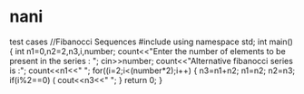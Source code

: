 # nani
test cases
//Fibanocci Sequences
#include <iostream>
using namespace std;
int main()
{
int n1=0,n2=2,n3,i,number;
count<<"Enter the number of elements to be present in the series : ";
cin>>number;
count<<"Alternative fibanocci series is :";
count<<n1<<" ";
for((i=2;i<(number*2);i++)
{
n3=n1+n2;
n1=n2;
n2=n3;
if(i%2==0)
(
cout<<n3<<" ";
}
return 0;
}
